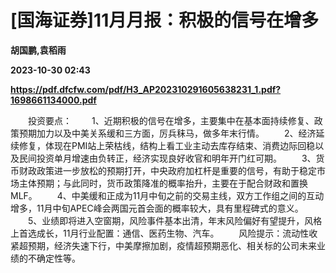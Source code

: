 # [国海证券]11月月报：积极的信号在增多
**胡国鹏,袁稻雨**

**2023-10-30 02:43**

**https://pdf.dfcfw.com/pdf/H3_AP202310291605638231_1.pdf?1698661134000.pdf**

　　投资要点： 　　1、近期积极的信号在增多，主要集中在基本面持续修复、政策预期加力以及中美关系缓和三方面，厉兵秣马，做多年末行情。 　　2、经济延续修复，体现在PMI站上荣枯线，结构上看工业主动去库存结束、消费边际回稳以及民间投资单月增速由负转正，经济实现良好收官和明年开门红可期。 　　3、货币财政政策进一步放松的预期打开，中央政府加杠杆是重要的信号，有助于稳定市场主体预期；与此同时，货币政策降准的概率抬升，主要在于配合财政和置换MLF。 　　4、中美缓和正成为11月中旬之前的交易主线，双方工作组之间的互动增多，11月中旬APEC峰会两国元首会面的概率较大，具有里程碑式的意义。 　　5、业绩即将进入空窗期，风险事件基本出清，年末风险偏好有望提升，风格上首选成长，11月行业配置：通信、医药生物、汽车。 　　风险提示：流动性收紧超预期，经济失速下行，中美摩擦加剧，疫情超预期恶化、相关标的公司未来业绩的不确定性等。